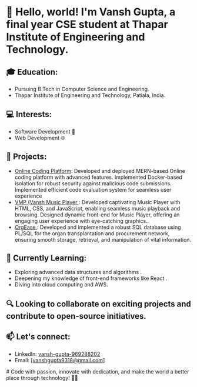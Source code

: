 <!DOCTYPE html>
<html>

<head>
  <meta charset="UTF-8">


</head>

<body>
  <h1>👋 Hello, world! I'm Vansh Gupta, a final year CSE student at Thapar Institute of Engineering and Technology.</h1>

  <h2>🎓 Education:</h2>
  <ul>
    <li>Pursuing B.Tech in Computer Science and Engineering.</li>
    <li>Thapar Institute of Engineering and Technology, Patiala, India.</li>
  </ul>

  <h2>💻 Interests:</h2>
  <ul>
    <li>Software Development 🚀</li>
    <li>Web Development 🌐</li>
  </ul>

  <h2>🚀 Projects:</h2>
  <ul>
    <li><a href="[[Project 1 URL](https://github.com/vanshgupta2002/Online-Coding-Platform)]">Online Coding Platform</a>: 
 Developed and deployed MERN-based Online coding platform with advanced features.
 Implemented Docker-based isolation for robust security against malicious code submissions.
 Implemented efficient code evaluation system for seamless user experience</li>
    <li><a href="[[Project 2 URL](https://github.com/vanshgupta2002/VMP)]">VMP (Vansh Music Player </a>: 
 Developed captivating Music Player with HTML, CSS, and JavaScript, enabling seamless music playback and
browsing. Designed dynamic front-end for Music Player, offering an engaging user experience with eye-catching graphics..</li>
    <li><a href="[[Project 3 URL](https://github.com/vanshgupta2002/OrgEase)]">OrgEase </a>:  
Developed and implemented a robust SQL database using PL/SQL for the organ transplantation and procurement
network, ensuring smooth storage, retrieval, and manipulation of vital information.</li>
  </ul>

  <h2>🌱 Currently Learning:</h2>
  <ul>
    <li>Exploring advanced  data structures and algorithms .</li>
    <li>Deepening my knowledge of front-end frameworks like React .</li>
    <li>Diving into cloud computing and AWS.</li>
  </ul>

  <h2>🔍 Looking to collaborate on exciting projects and contribute to open-source initiatives.</h2>

  <h2>📫 Let's connect:</h2>
  <ul>
    <li>LinkedIn: <a href="[[Your LinkedIn Profile URL](https://leetcode.com/vansh_2002/)]">vansh-gupta-969288202</a></li>
    <li>Email: <a href="mailto:[vanshgupta9318@gmail.com]">[vanshgupta9318@gmail.com]</a></li>
    
  </ul>

  <p># Code with passion, innovate with dedication, and make the world a better place through technology! 🚀✨</p>
</body>

</html>

